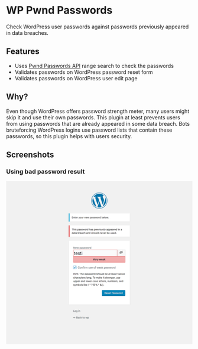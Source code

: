 # WP Pwnd Passwords

Check WordPress user passwords against passwords previously appeared in data breaches.

## Features

- Uses [Pwnd Passwords API](https://haveibeenpwned.com/Passwords) range search to check the passwords
- Validates passwords on WordPress password reset form
- Validates passwords on WordPress user edit page

## Why?

Even though WordPress offers password strength meter, many users might skip it and use their own passwords. This plugin at least prevents users from using passwords that are already appeared in some data breach. Bots bruteforcing WordPress logins use password lists that contain these passwords, so this plugin helps with users security.

## Screenshots

### Using bad password result
![Pwnd password](/assets/screenshot-1.png)